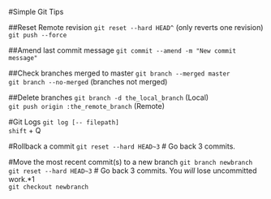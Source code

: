 #Simple Git Tips

##Reset Remote revision
`git reset --hard HEAD^` (only reverts one revision)  
`git push --force`

##Amend last commit message
`git commit --amend -m "New commit message"`

##Check branches merged to master
`git branch --merged master`  
`git branch --no-merged` (branches not merged)

##Delete branches
`git branch -d the_local_branch` (Local)  
`git push origin :the_remote_branch` (Remote)

#Git Logs
`git log [-- filepath]`  
`shift` + Q

#Rollback a commit
`git reset --hard HEAD~3` # Go back 3 commits.

#Move the most recent commit(s) to a new branch
`git branch newbranch`  
`git reset --hard HEAD~3` # Go back 3 commits. You *will* lose uncommitted work.*1  
`git checkout newbranch`  